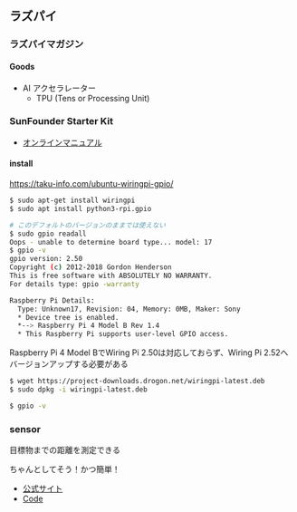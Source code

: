 ## ラズパイ

### ラズパイマガジン

#### Goods
- AI アクセラレーター
  - TPU (Tens or Processing Unit)


### SunFounder Starter Kit
- [オンラインマニュアル](https://docs.sunfounder.com/projects/davinci-kit/ja/latest/)

#### install
https://taku-info.com/ubuntu-wiringpi-gpio/

```sh
$ sudo apt-get install wiringpi
$ sudo apt install python3-rpi.gpio

# このデフォルトのバージョンのままでは使えない
$ sudo gpio readall
Oops - unable to determine board type... model: 17
$ gpio -v
gpio version: 2.50
Copyright (c) 2012-2018 Gordon Henderson
This is free software with ABSOLUTELY NO WARRANTY.
For details type: gpio -warranty

Raspberry Pi Details:
  Type: Unknown17, Revision: 04, Memory: 0MB, Maker: Sony
  * Device tree is enabled.
  *--> Raspberry Pi 4 Model B Rev 1.4
  * This Raspberry Pi supports user-level GPIO access.
```

Raspberry Pi 4 Model BでWiring Pi 2.50は対応しておらず、Wiring Pi 2.52へバージョンアップする必要がある

```sh
$ wget https://project-downloads.drogon.net/wiringpi-latest.deb
$ sudo dpkg -i wiringpi-latest.deb

$ gpio -v
```

### sensor
目標物までの距離を測定できる

ちゃんとしてそう！かつ簡単！

- [公式サイト](https://docs.sunfounder.com/projects/davinci-kit/ja/latest/2.2.5_ultrasonic_sensor_module.html)
- [Code](./sensor.py)

